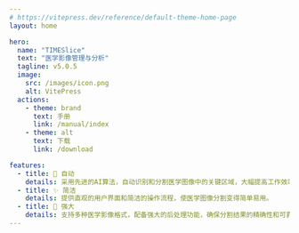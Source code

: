 ```yaml
---
# https://vitepress.dev/reference/default-theme-home-page
layout: home

hero:
  name: "TIMESlice"
  text: "医学影像管理与分析"
  tagline: v5.0.5
  image:
    src: /images/icon.png
    alt: VitePress
  actions:
    - theme: brand
      text: 手册
      link: /manual/index
    - theme: alt
      text: 下载
      link: /download

features:
  - title: 🤖 自动
    details: 采用先进的AI算法，自动识别和分割医学图像中的关键区域，大幅提高工作效率。
  - title: ✨ 简洁
    details: 提供直观的用户界面和简洁的操作流程，使医学图像分割变得简单易用。
  - title: 💪 强大
    details: 支持多种医学影像格式，配备强大的后处理功能，确保分割结果的精确性和可靠性。
---
```


